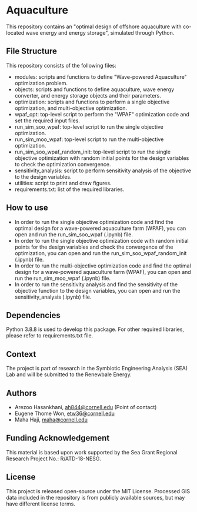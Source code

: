 # Aquaculture
This repository contains an "optimal design of offshore aquaculture with co-located wave energy and energy storage", simulated through Python.

## File Structure
This repository consists of the following files:
- modules: scripts and functions to define "Wave-powered Aquaculture" optimization problem.
- objects: scripts and functions to define aquaculture, wave energy converter, and energy storage objects and their parameters.
- optimization: scripts and functions to perform a single objective optimization, and multi-objective optimization.
- wpaf_opt: top-level script to perform the "WPAF" optimization code and set the required input files.
- run_sim_soo_wpaf: top-level script to run the single objective optimization.
- run_sim_moo_wpaf: top-level script to run the multi-objective optimization.
- run_sim_soo_wpaf_random_init: top-level script to run the single objective optimization with random initial points for the design variables to check the optimization convergence.
- sensitivity_analysis: script to perform sensitivity analysis of the objective to the design variables.
- utilities: script to print and draw figures.
- requirements.txt: list of the required libraries.

## How to use
- In order to run the single objective optimization code and find the optimal design for a wave-powered aquaculture farm (WPAF), you can open and run the run_sim_soo_wpaf (.ipynb) file.
- In order to run the single objective optimization code with random initial points for the design variables and check the convergence of the optimization, you can open and run the run_sim_soo_wpaf_random_init (.ipynb) file.
- In order to run the multi-objective optimization code and find the optimal design for a wave-powered aquaculture farm (WPAF), you can open and run the run_sim_moo_wpaf (.ipynb) file.
- In order to run the sensitivity analysis and find the sensitivity of the objective function to the design variables, you can open and run the sensitivity_analysis (.ipynb) file.


## Dependencies
Python 3.8.8 is used to develop this package. 
For other required libraries, please refer to requirements.txt file.

## Context
The project is part of research in the Symbiotic Engineering Analysis (SEA) Lab and will be submitted to the Renewbale Energy.

## Authors
- Arezoo Hasankhani, ah844@cornell.edu (Point of contact)
- Eugene Thome Won, etw36@cornell.edu
- Maha Haji, maha@cornell.edu

## Funding Acknowledgement
This material is based upon work supported by the Sea Grant Regional Research Project No.: R/ATD-18-NESG.

## License
This project is released open-source under the MIT License. Processed GIS data included in the repository is from publicly available sources, but may have different license terms.
